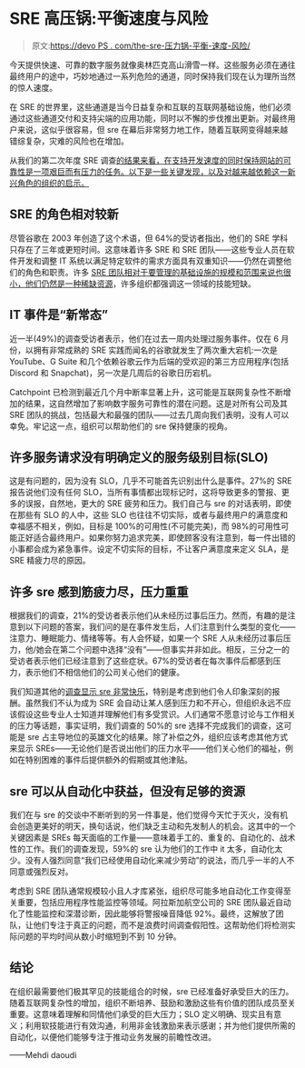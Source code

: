 # SRE 高压锅:平衡速度与风险

> 原文:[https://devo PS . com/the-sre-压力锅-平衡-速度-风险/](https://devops.com/the-sre-pressure-cooker-balancing-velocity-against-risk/)

今天提供快速、可靠的数字服务就像奥林匹克高山滑雪一样。这些服务必须在通往最终用户的途中，巧妙地通过一系列危险的通道，同时保持我们现在认为理所当然的惊人速度。

在 SRE 的世界里，这些通道是当今日益复杂和互联的互联网基础设施，他们必须通过这些通道交付和支持尖端的应用功能，同时以不懈的步伐推出更新。对最终用户来说，这似乎很容易，但 sre 在幕后非常努力地工作，随着互联网变得越来越错综复杂，灾难的风险也在增加。

从我们的第二次年度 SRE 调查[的结果来看，在支持开发速度的同时保持网站的可靠性是一项艰巨而有压力的任务。以下是一些关键发现，以及对越来越依赖这一新兴角色的组织的启示。](https://www.sresurvey2019.com/)

## **SRE 的角色相对较新**

尽管谷歌在 2003 年创造了这个术语，但 64%的受访者指出，他们的 SRE 学科只存在了三年或更短时间。这意味着许多 SRE 和 SRE 团队——这些专业人员在软件开发和调整 IT 系统以满足特定软件的需求方面具有双重知识——仍然在调整他们的角色和职责。许多 [SRE 团队相对于要管理的基础设施的规模和范围来说也很小，他们仍然是一种稀缺资源](1.%09https:/www.itbusinessedge.com/articles/acquiring-the-right-cloud-skills-will-be-major-challenge-for-it-in-2019.html)，许多组织都强调这一领域的技能短缺。

## **IT 事件是“新常态”**

近一半(49%)的调查受访者表示，他们在过去一周内处理过服务事件。仅在 6 月份，以拥有非常成熟的 SRE 实践而闻名的谷歌就发生了两次重大宕机:一次是 YouTube、G Suite 和几个依赖谷歌云作为后端的受欢迎的第三方应用程序(包括 Discord 和 Snapchat)，另一次是几周后的谷歌日历宕机。

Catchpoint 已检测到最近几个月中断率显著上升，这可能是互联网复杂性不断增加的结果，这自然增加了影响数字服务可靠性的潜在问题。这是对所有公司及其 SRE 团队的挑战，包括最大和最强的团队——过去几周向我们表明，没有人可以幸免。牢记这一点，组织可以帮助他们的 sre 保持健康的视角。

## **许多服务请求没有明确定义的服务级别目标(SLO)**

这是有问题的，因为没有 SLO，几乎不可能首先识别出什么是事件。27%的 SRE 报告说他们没有任何 SLO，当所有事情都出现标记时，这将导致更多的警报、更多的误报，自然地，更大的 SRE 疲劳和压力。我们自己与 sre 的对话表明，即使在那些有 SLO 的人中，这些 SLO 也往往不切实际，或者与最终用户的满意度和幸福感不相关，例如，目标是 100%的可用性(不可能完美)，而 98%的可用性可能正好适合最终用户。如果你努力追求完美，即使顾客没有注意到，每一件出错的小事都会成为紧急事件。设定不切实际的目标，不让客户满意度来定义 SLA，是 SRE 精疲力尽的原因。

## **许多 sre 感到筋疲力尽，压力重重**

根据我们的调查，21%的受访者表示他们从未经历过事后压力。然而，有趣的是注意到以下问题的答案，我们问的是在事件发生后，人们注意到什么类型的变化——注意力、睡眠能力、情绪等等。有人会怀疑，如果一个 SRE 人从未经历过事后压力，他/她会在第二个问题中选择“没有”——但事实并非如此。相反，三分之一的受访者表示他们已经注意到了这些症状。67%的受访者在每次事件后都感到压力，表示他们不相信他们的公司关心他们的健康。

我们知道其他的[调查显示 sre 非常快乐](https://devops.com/sres-the-happiest-and-highest-paid-in-the-industry/)，特别是考虑到他们令人印象深刻的报酬。虽然我们不认为成为 SRE 会自动让某人感到压力和不开心，但组织永远不应该假设这些专业人士知道并理解他们有多受赏识。人们通常不愿意讨论与工作相关的压力等话题，事实证明，我们调查的 50%的 sre 选择不完成我们的调查，这可能是 sre 占主导地位的英雄文化的结果。除了补偿之外，组织应该考虑其他方式来显示 SREs——无论他们是否说出他们的压力水平——他们关心他们的福祉，例如在特别困难的事件后提供额外的假期或其他津贴。

## **sre 可以从自动化中获益，但没有足够的资源**

我们在与 sre 的交谈中不断听到的另一件事是，他们觉得今天忙于灭火，没有机会创造更美好的明天，换句话说，他们缺乏主动和先发制人的机会。这其中的一个关键因素是 SREs 每天面临的工作量——意味着手工的、重复的、自动化的、战术性的工作。我们的调查发现，59%的 sre 认为他们的工作中 it 太多，自动化太少。没有人强烈同意“我们已经使用自动化来减少劳动”的说法，而几乎一半的人不同意或强烈反对。

考虑到 SRE 团队通常规模较小且人才库紧张，组织尽可能多地自动化工作变得至关重要，包括应用程序性能监控等领域。阿拉斯加航空公司的 SRE 团队最近自动化了性能监控和深潜诊断，因此能够将警报噪音降低 92%。最终，这解放了团队，让他们专注于真正的问题，而不是浪费时间调查假阳性。这帮助他们将检测实际问题的平均时间从数小时缩短到不到 10 分钟。

## **结论**

在组织最需要他们极其罕见的技能组合的时候，sre 已经准备好承受巨大的压力。随着互联网复杂性的增加，组织不断培养、鼓励和激励这些有价值的团队成员至关重要。这意味着理解和同情他们承受的巨大压力；SLO 定义明确、现实且有意义；利用软技能进行有效沟通，利用非金钱激励来表示感谢；并为他们提供所需的自动化，以便他们能够专注于推动业务发展的前瞻性改进。

——Mehdi daoudi